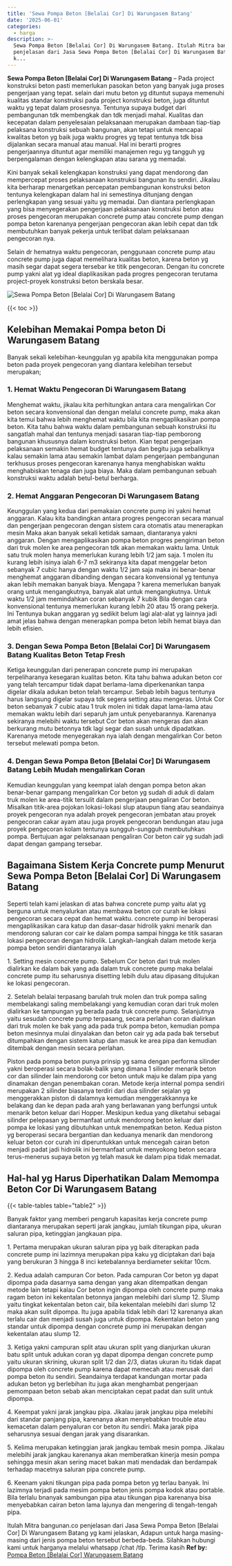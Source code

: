 ```yaml
---
title: 'Sewa Pompa Beton [Belalai Cor] Di Warungasem Batang'
date: '2025-06-01'
categories:
  - harga
description: >-
  Sewa Pompa Beton [Belalai Cor] Di Warungasem Batang. Itulah Mitra bangunan.co
  penjelasan dari Jasa Sewa Pompa Beton [Belalai Cor] Di Warungasem Batang yg
  k...
---
```


**Sewa Pompa Beton \[Belalai Cor\] Di Warungasem Batang** – Pada project konstruksi beton pasti memerlukan pasokan beton yang banyak juga proses pengerjaan yang tepat. selain dari mutu beton yg dituntut supaya memenuhi kualitas standar konstruksi pada project konstruksi beton, juga dituntut waktu yg tepat dalam prosesnya. Tentunya supaya budget dari pembangunan tdk membengkak dan tdk menjadi mahal. Kualitas dan kecepatan dalam penyelesaian pelaksanaan merupakan dambaan tiap-tiap pelaksana konstruksi sebuah bangunan, akan tetapi untuk mencapai kwalitas beton yg baik juga waktu progres yg tepat tentunya tdk bisa dijalankan secara manual atau manual. Hal ini berarti progres pengerjaannya dituntut agar memiliki manajemen regu yg tangguh yg berpengalaman dengan kelengkapan atau sarana yg memadai.

Kini banyak sekali kelengkapan konstruksi yang dapat mendorong dan mempercepat proses pelaksanaan konstruksi bangunan itu sendiri. Jikalau kita berharap menargetkan percepatan pembangunan konstruksi beton tentunya kelengkapan dalam hal ini semestinya ditunjang dengan perlengkapan yang sesuai yaitu yg memadai. Dan diantara perlengkapan yang bisa menyegerakan pengerjaan pelaksanaan konstruksi beton atau proses pengecoran merupakan concrete pump atau concrete pump dengan pompa beton karenanya pengerjaan pengecoran akan lebih cepat dan tdk membutuhkan banyak pekerja untuk terlibat dalam pelaksanaan pengecoran nya.

Selain dr hematnya waktu pengecoran, penggunaan concrete pump atau concrete pump juga dapat memelihara kualitas beton, karena beton yg masih segar dapat segera tersebar ke titik pengecoran. Dengan itu concrete pump yakni alat yg ideal diaplikasikan pada progres pengecoran terutama project-proyek konstruksi beton berskala besar.

![Sewa Pompa Beton [Belalai Cor] Di Warungasem Batang](/images/sewa-concrete-pump-10.png)

{{< toc >}}

## Kelebihan Memakai Pompa beton Di Warungasem Batang

Banyak sekali kelebihan-keunggulan yg apabila kita menggunakan pompa beton pada proyek pengecoran yang diantara kelebihan tersebut merupakan;

### 1\. Hemat Waktu Pengecoran Di Warungasem Batang

Menghemat waktu, jikalau kita perhitungkan antara cara mengalirkan Cor beton secara konvensional dan dengan melalui concrete pump, maka akan kita temui bahwa lebih menghemat waktu bila kita mengaplikasikan pompa beton. Kita tahu bahwa waktu dalam pembangunan sebuah konstruksi itu sangatlah mahal dan tentunya menjadi sasaran tiap-tiap pemborong bangunan khususnya dalam konstruksi beton. Kian tepat pengerjaan pelaksanaan semakin hemat budget tentunya dan begitu juga sebaliknya kalau semakin lama atau semakin lambat dalam pengerjaan pembangunan terkhusus proses pengecoran karenanya hanya menghabiskan waktu menghabiskan tenaga dan juga biaya. Maka dalam pembangunan sebuah konstruksi waktu adalah betul-betul berharga.

### 2\. Hemat Anggaran Pengecoran Di Warungasem Batang

Keunggulan yang kedua dari pemakaian concrete pump ini yakni hemat anggaran. Kalau kita bandingkan antara progres pengecoran secara manual dan pengerjaan pengecoran dengan sistem cara otomatis atau menerapkan mesin Maka akan banyak sekali ketidak samaan, diantaranya yakni anggaran. Dengan mengaplikasikan pompa beton progres pengiriman beton dari truk molen ke area pengecoran tdk akan memakan waktu lama. Untuk satu truk molen hanya memerlukan kurang lebih 1/2 jam saja. 1 molen itu kurang lebih isinya ialah 6-7 m3 sekiranya kita dapat menggelar beton sebanyak 7 cubic hanya dengan waktu 1/2 jam saja maka ini benar-benar menghemat anggaran dibanding dengan secara konvensional yg tentunya akan lebih memakan banyak biaya. Mengapa ? karena memerlukan banyak orang untuk mengangkutnya, banyak alat untuk mengangkutnya. Untuk waktu 1/2 jam memindahkan coran sebanyak 7 kubik Bila dengan cara konvensional tentunya memerlukan kurang lebih 20 atau 15 orang pekerja. Ini Tentunya bukan anggaran yg sedikit belum lagi alat-alat yg lainnya jadi amat jelas bahwa dengan menerapkan pompa beton lebih hemat biaya dan lebih efisien.

### 3\. Dengan Sewa Pompa Beton \[Belalai Cor\] Di Warungasem Batang Kualitas Beton Tetap Fresh

Ketiga keunggulan dari penerapan concrete pump ini merupakan terpeliharanya kesegaran kualitas beton. Kita tahu bahwa adukan beton cor yang telah tercampur tidak dapat berlama-lama diperkenankan tanpa digelar dikala adukan beton telah tercampur. Sebab lebih bagus tentunya harus langsung digelar supaya tdk segera setting atau mengeras. Untuk Cor beton sebanyak 7 cubic atau 1 truk molen ini tidak dapat lama-lama atau memakan waktu lebih dari separuh jam untuk penyebarannya. Karenanya sekiranya melebihi waktu tersebut Cor beton akan mengeras dan akan berkurang mutu betonnya tdk lagi segar dan susah untuk dipadatkan. Karenanya metode menyegerakan nya ialah dengan mengalirkan Cor beton tersebut melewati pompa beton.

### 4\. Dengan Sewa Pompa Beton \[Belalai Cor\] Di Warungasem Batang Lebih Mudah mengalirkan Coran

Kemudian keunggulan yang keempat ialah dengan pompa beton akan benar-benar gampang mengalirkan Cor beton yg sudah di aduk di dalam truk molen ke area-titik tersulit dalam pengerjaan pengaliran Cor beton. Misalkan titik-area pojokan lokasi-lokasi slup ataupun tiang atau seandainya proyek pengecoran nya adalah proyek pengecoran jembatan atau proyek pengecoran cakar ayam atau juga proyek pengecoran bendungan atau juga proyek pengecoran kolam tentunya sungguh-sungguh membutuhkan pompa. Bertujuan agar pelaksanaan pengaliran Cor beton cair yg sudah jadi dapat dengan gampang tersebar.

## Bagaimana Sistem Kerja Concrete pump Menurut Sewa Pompa Beton \[Belalai Cor\] Di Warungasem Batang

Seperti telah kami jelaskan di atas bahwa concrete pump yaitu alat yg berguna untuk menyalurkan atau membawa beton cor curah ke lokasi pengecoran secara cepat dan hemat waktu. concrete pump ini beroperasi mengaplikasikan cara katup dan dasar-dasar hidrolik yakni menarik dan mendorong saluran cor cair ke dalam pompa sampai hingga ke titik sasaran lokasi pengecoran dengan hidrolik. Langkah-langkah dalam metode kerja pompa beton sendiri diantaranya ialah

1\. Setting mesin concrete pump. Sebelum Cor beton dari truk molen dialirkan ke dalam bak yang ada dalam truk concrete pump maka belalai concrete pump itu seharusnya disetting lebih dulu atau dipasang ditujukan ke lokasi pengecoran.

2\. Setelah belalai terpasang barulah truk molen dan truk pompa saling membelakangi saling membelakangi yang kemudian coran dari truk molen dialirkan ke tampungan yg berada pada truk concrete pump. Selanjutnya yaitu sesudah concrete pump terpasang, secara perlahan coran dialirkan dari truk molen ke bak yang ada pada truk pompa beton, kemudian pompa beton mesinnya mulai dinyalakan dan beton cair yg ada pada bak tersebut ditumpahkan dengan sistem katup dan masuk ke area pipa dan kemudian ditembak dengan mesin secara perlahan.

Piston pada pompa beton punya prinsip yg sama dengan performa silinder yakni beroperasi secara bolak-balik yang dimana 1 silinder menarik beton cor dan silinder lain mendorong cor beton untuk maju ke dalam pipa yang dinamakan dengan penembakan coran. Metode kerja internal pompa sendiri merupakan 2 silinder biasanya terdiri dari dua silinder sejalan yg menggerakkan piston di dalamnya kemudian menggerakkannya ke belakang dan ke depan pada arah yang berlawanan yang berfungsi untuk menarik beton keluar dari Hopper. Meskipun kedua yang diketahui sebagai silinder pelepasan yg bermanfaat untuk mendorong beton keluar dari pompa ke lokasi yang dibutuhkan untuk menempatkan beton. Kedua piston yg beroperasi secara bergantian dan keduanya menarik dan mendorong keluar beton cor curah ini diperuntukkan untuk mencegah cairan beton menjadi padat jadi hidrolik ini bermanfaat untuk menyokong beton secara terus-menerus supaya beton yg telah masuk ke dalam pipa tidak memadat.

## Hal-hal yg Harus Diperhatikan Dalam Memompa Beton Cor Di Warungasem Batang

{{< table-tables table="table2" >}}

Banyak faktor yang memberi pengaruh kapasitas kerja concrete pump diantaranya merupakan seperti jarak jangkau, jumlah tikungan pipa, ukuran saluran pipa, ketinggian jangkauan pipa.

1\. Pertama merupakan ukuran saluran pipa yg baik diterapkan pada concrete pump ini lazimnya merupakan pipa kaku yg diciptakan dari baja yang berukuran 3 hingga 8 inci ketebalannya berdiameter sekitar 10cm.

2\. Kedua adalah campuran Cor beton. Pada campuran Cor beton yg dapat dipompa pada dasarnya sama dengan yang akan ditempatkan dengan metode lain tetapi kalau Cor beton ingin dipompa oleh concrete pump maka ragam beton ini kekentalan betonnya jangan melebihi dari slump 12. Slump yaitu tingkat kekentalan beton cair, bila kekentalan melebihi dari slump 12 maka akan sulit dipompa. Itu juga apabila tidak lebih dari 12 karenanya akan terlalu cair dan menjadi susah juga untuk dipompa. Kekentalan beton yang standar untuk dipompa dengan concrete pump ini merupakan dengan kekentalan atau slump 12.

3\. Ketiga yakni campuran split atau ukuran split yang dianjurkan ukuran batu split untuk adukan coran yg dapat dipompa dengan concrete pump yaitu ukuran skrining, ukuran split 1/2 dan 2/3, diatas ukuran itu tidak dapat dipompa oleh concrete pump karena dapat memecah atau merusak dari pompa beton itu sendiri. Seandainya terdapat kandungan mortar pada adukan beton yg berlebihan itu juga akan menghambat pengerjaan pemompaan beton sebab akan menciptakan cepat padat dan sulit untuk dipompa.

4\. Keempat yakni jarak jangkau pipa. Jikalau jarak jangkau pipa melebihi dari standar panjang pipa, karenanya akan menyebabkan trouble atau kemacetan dalam penyaluran cor beton itu sendiri. Maka jarak pipa seharusnya sesuai dengan jarak yang disarankan.

5\. Kelima merupakan ketinggian jarak jangkau tembak mesin pompa. Jikalau melebihi jarak jangkau karenanya akan memberatkan kinerja mesin pompa sehingga mesin akan sering macet bakan mati mendadak dan berdampak terhadap macetnya saluran pipa concrete pump.

6\. Keenam yakni tikungan pipa pada pompa beton yg terlau banyak. Ini lazimnya terjadi pada mesim pompa beton jenis pompa kodok atau portable. Bila terlalu bnanyak sambungan pipa atau tikungan pipa karenanya bisa menyebabkan cairan beton lama lajunya dan mengering di tengah-tengah pipa.

Itulah Mitra bangunan.co penjelasan dari Jasa Sewa Pompa Beton \[Belalai Cor\] Di Warungasem Batang yg kami jelaskan, Adapun untuk harga masing-masing dari jenis pompa beton tersebut berbeda-beda. Silahkan hubungi kami untuk harganya melalui whatsapp /chat /tlp. Terima kasih
**Ref by:** [Pompa Beton [Belalai Cor] Warungasem Batang](https://id.wikipedia.org/wiki/Pompa)
